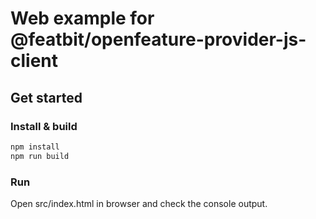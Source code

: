 # Web example for @featbit/openfeature-provider-js-client

## Get started

### Install & build
```bash
npm install
npm run build
```

### Run
Open src/index.html in browser and check the console output.


